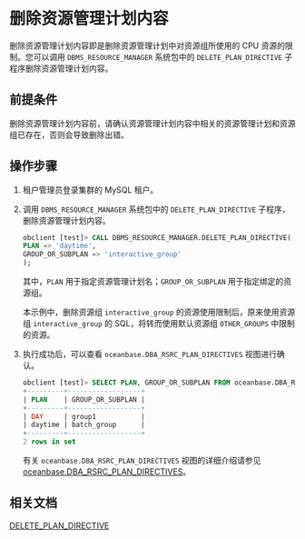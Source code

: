 # 删除资源管理计划内容

删除资源管理计划内容即是删除资源管理计划中对资源组所使用的 CPU 资源的限制。您可以调用 `DBMS_RESOURCE_MANAGER` 系统包中的 `DELETE_PLAN_DIRECTIVE` 子程序删除资源管理计划内容。

## 前提条件

删除资源管理计划内容前，请确认资源管理计划内容中相关的资源管理计划和资源组已存在，否则会导致删除出错。

## 操作步骤

1. 租户管理员登录集群的 MySQL 租户。

2. 调用 `DBMS_RESOURCE_MANAGER` 系统包中的 `DELETE_PLAN_DIRECTIVE` 子程序，删除资源管理计划内容。

   ```sql
   obclient [test]> CALL DBMS_RESOURCE_MANAGER.DELETE_PLAN_DIRECTIVE(
   PLAN => 'daytime',
   GROUP_OR_SUBPLAN => 'interactive_group'
   );
   ```

   其中，`PLAN` 用于指定资源管理计划名；`GROUP_OR_SUBPLAN` 用于指定绑定的资源组。

   本示例中，删除资源组 `interactive_group` 的资源使用限制后，原来使用资源组 `interactive_group` 的 SQL，将转而使用默认资源组 `OTHER_GROUPS` 中限制的资源。

3. 执行成功后，可以查看 `oceanbase.DBA_RSRC_PLAN_DIRECTIVES` 视图进行确认。

   ```sql
   obclient [test]> SELECT PLAN, GROUP_OR_SUBPLAN FROM oceanbase.DBA_RSRC_PLAN_DIRECTIVES;
   +---------+------------------+
   | PLAN    | GROUP_OR_SUBPLAN |
   +---------+------------------+
   | DAY     | group1           |
   | daytime | batch_group      |
   +---------+------------------+
   2 rows in set
   ```

   有关 `oceanbase.DBA_RSRC_PLAN_DIRECTIVES` 视图的详细介绍请参见 [oceanbase.DBA_RSRC_PLAN_DIRECTIVES](../../../../../700.reference/500.system-reference/400.system-view-of-mysql-mode/200.dictionary-view-of-mysql-mode/20600.oceanbase-dba_rsrc_plan_directives.md)。

## 相关文档

[DELETE_PLAN_DIRECTIVE](../../../../../700.reference/400.development-reference/300.pl-reference/200.pl-mysql/1000.pl-system-package-mysql/13300.dbms-resource-manager-mysql/700.delete-plan-directive-mysql.md)
